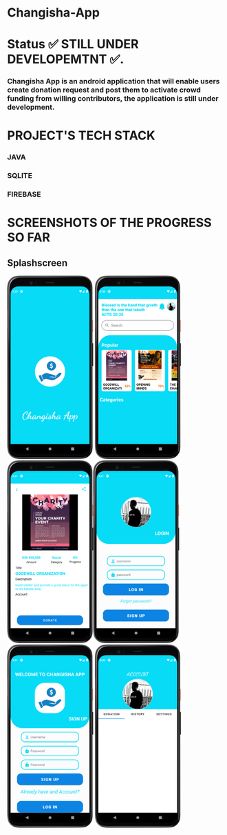 # Changisha-App
# Status :white_check_mark:  STILL UNDER DEVELOPEMTNT :white_check_mark:.
### Changisha App is an android application that will enable users create donation request and post them to activate crowd funding from willing contributors, the application is still under development.
# PROJECT'S TECH STACK
### JAVA
### SQLITE
### FIREBASE

# SCREENSHOTS OF THE PROGRESS SO FAR
## Splashscreen
<img src="images/splash.png" width="200" > <img src="images/home.png" width="200" >
<img src="images/donationitem.png" width="200" ><img src="images/login.png" width="200" >
<img src="images/signup.png" width="200" > <img src="images/profile.png" width="200" >
